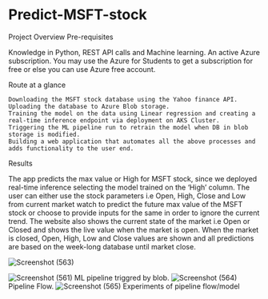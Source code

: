 # Predict-MSFT-stock
Project Overview
Pre-requisites

Knowledge in Python, REST API calls and Machine learning. An active Azure subscription. You may use the Azure for Students to get a subscription for free or else you can use Azure free account.

Route at a glance

    Downloading the MSFT stock database using the Yahoo finance API.
    Uploading the database to Azure Blob storage.
    Training the model on the data using Linear regression and creating a real-time inference endpoint via deployment on AKS Cluster.
    Triggering the ML pipeline run to retrain the model when DB in blob storage is modified.
    Building a web application that automates all the above processes and adds functionality to the user end.

Results

The app predicts the max value or High for MSFT stock, since we deployed real-time inference selecting the model trained on the ‘High’ column. The user can either use the stock parameters i.e Open, High, Close and Low from current market watch to predict the future max value of the MSFT stock or choose to provide inputs for the same in order to ignore the current trend. The website also shows the current state of the market i.e Open or Closed and shows the live value when the market is open. When the market is closed, Open, High, Low and Close values are shown and all predictions are based on the week-long database until market close.

![Screenshot (563)](https://user-images.githubusercontent.com/84835408/146638863-934f09f2-d3fd-4001-8d3d-5ae9927fedc8.png)

![Screenshot (561)](https://user-images.githubusercontent.com/84835408/146638749-89612902-9b1e-4360-9e30-0dbf8785c279.png) 
                                     ML pipeline triggred by blob.
![Screenshot (564)](https://user-images.githubusercontent.com/84835408/146638974-85368dd1-884b-469e-b4b4-25d222b2866e.png)
                                          Pipeline Flow.
![Screenshot (565)](https://user-images.githubusercontent.com/84835408/146639118-b08aa8a6-8cc3-420a-b425-db3ff8c9966d.png)
                                       Experiments of pipeline flow/model 

